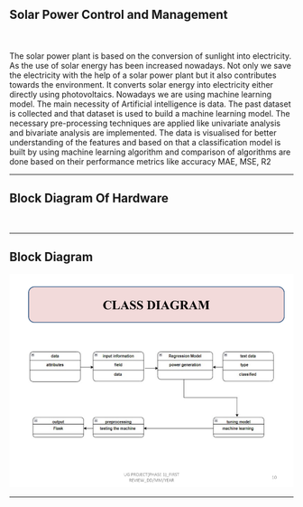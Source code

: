 ## Solar Power Control and Management
<br>
<br>
The solar power plant is based on the conversion of sunlight into 
electricity. As the use of solar energy has been increased nowadays. Not only 
we save the electricity with the help of a solar power plant but it also contributes 
towards the environment. It converts solar energy into electricity either directly 
using photovoltaics. Nowadays we are using machine learning model. The main 
necessity of Artificial intelligence is data. The past dataset is collected and that 
dataset is used to build a machine learning model. The necessary pre-processing 
techniques are applied like univariate analysis and bivariate analysis are 
implemented. The data is visualised for better understanding of the features and 
based on that a classification model is built by using machine learning algorithm 
and comparison of algorithms are done based on their performance metrics like 
accuracy MAE, MSE, R2
<br>
<hr>
<h2>Block Diagram Of Hardware</h2>
<img scr="https://github.com/prasath9944/Solar-Power-Control/blob/main/templates/readme_files/Hardware_Block_Diagram.png">
<br>
<hr>
<h2>Block Diagram</h2>
<img src="https://github.com/prasath9944/Solar-Power-Control/blob/main/templates/readme_files/Block_Diagram.png">
<br>
<hr>
